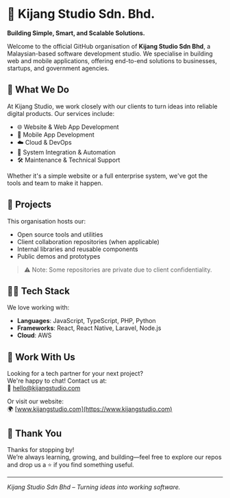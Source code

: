 # 🐾 Kijang Studio Sdn. Bhd.

**Building Simple, Smart, and Scalable Solutions.**

Welcome to the official GitHub organisation of **Kijang Studio Sdn Bhd**, a Malaysian-based software development studio. We specialise in building web and mobile applications, offering end-to-end solutions to businesses, startups, and government agencies.

## 🚀 What We Do

At Kijang Studio, we work closely with our clients to turn ideas into reliable digital products. Our services include:

- 🌐 Website & Web App Development  
- 📱 Mobile App Development 
- ☁️ Cloud & DevOps
- 🧩 System Integration & Automation  
- 🛠️ Maintenance & Technical Support  

Whether it's a simple website or a full enterprise system, we've got the tools and team to make it happen.

## 📂 Projects

This organisation hosts our:

- Open source tools and utilities
- Client collaboration repositories (when applicable)
- Internal libraries and reusable components
- Public demos and prototypes

> ⚠️ Note: Some repositories are private due to client confidentiality.

## 🧑‍💻 Tech Stack

We love working with:

- **Languages**: JavaScript, TypeScript, PHP, Python  
- **Frameworks**: React, React Native, Laravel, Node.js  
- **Cloud**: AWS  

## 🤝 Work With Us

Looking for a tech partner for your next project?  
We're happy to chat! Contact us at:  
📧 [hello@kijangstudio.com](mailto:hello@kijangstudio.com)

Or visit our website:  
🌍 [www.kijangstudio.com](https://www.kijangstudio.com)

## 🙌 Thank You

Thanks for stopping by!  
We’re always learning, growing, and building—feel free to explore our repos and drop us a ⭐️ if you find something useful.

---

_Kijang Studio Sdn Bhd – Turning ideas into working software._
